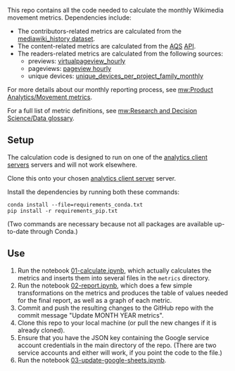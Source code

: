 This repo contains all the code needed to calculate the monthly Wikimedia movement metrics. Dependencies include:

* The contributors-related metrics are calculated from the [mediawiki_history dataset](https://wikitech.wikimedia.org/wiki/Analytics/Data_Lake/Edits/Mediawiki_history). 
* The content-related metrics are calculated from the [AQS](https://wikitech.wikimedia.org/wiki/Analytics/Systems/AQS) [API](https://wikimedia.org/api).
* The readers-related metrics are calculated from the following sources:  
  + previews: [virtualpageview_hourly](https://wikitech.wikimedia.org/wiki/Analytics/Data_Lake/Traffic/Virtualpageview_hourly)
  + pageviews: [pageview hourly](https://wikitech.wikimedia.org/wiki/Analytics/Data_Lake/Traffic/Pageview_hourly)
  + unique devices: [unique_devices_per_project_family_monthly](https://wikitech.wikimedia.org/wiki/Analytics/Data_Lake/Traffic/Unique_Devices)
  
For more details about our monthly reporting process, see [mw:Product Analytics/Movement metrics](https://www.mediawiki.org/wiki/Product_Analytics/Movement_metrics).

For a full list of metric definitions, see [mw:Research and Decision Science/Data glossary](https://meta.wikimedia.org/wiki/Research_and_Decision_Science/Data_glossary).

## Setup
The calculation code is designed to run on one of the [analytics client servers](https://wikitech.wikimedia.org/wiki/Analytics/Systems/Clients) servers and will not work elsewhere.

Clone this onto your chosen [analytics client server](https://wikitech.wikimedia.org/wiki/Analytics/Systems/Clients) server. 

Install the dependencies by running both these commands:
```
conda install --file=requirements_conda.txt
pip install -r requirements_pip.txt
```
(Two commands are necessary because not all packages are available up-to-date through Conda.)

## Use
1. Run the notebook [01-calculate.ipynb](01-calculate.ipynb), which actually calculates the metrics and inserts them into several files in the `metrics` directory.
2. Run the notebook [02-report.ipynb](02-report.ipynb), which does a few simple transformations on the metrics and produces the table of values needed for the final report, as well as a graph of each metric.
3. Commit and push the resulting changes to the GitHub repo with the commit message "Update MONTH YEAR metrics". 
4. Clone this repo to your local machine (or pull the new changes if it is already cloned).
5. Ensure that you have the JSON key containing the Google service account credentials in the main directory of the repo. (There are two service accounts and either will work, if you point the code to the file.)
5. Run the notebook [03-update-google-sheets.ipynb](03-update-google-sheets.ipynb).
